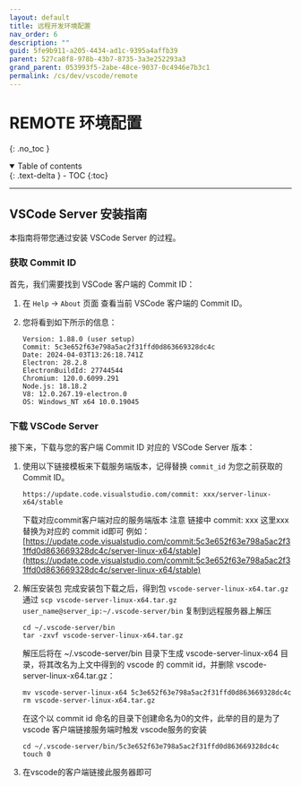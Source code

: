 ```yaml
---
layout: default
title: 远程开发环境配置
nav_order: 6
description: ""
guid: 5fe9b911-a205-4434-ad1c-9395a4affb39
parent: 527ca8f8-978b-43b7-8735-3a3e252293a3
grand_parent: 053993f5-2abe-48ce-9037-0c4946e7b3c1
permalink: /cs/dev/vscode/remote
---
```


# REMOTE 环境配置
{: .no_toc }

<details open markdown="block">
  <summary>
    Table of contents
  </summary>
  {: .text-delta }
- TOC
{:toc}
</details>

---

## VSCode Server 安装指南

本指南将带您通过安装 VSCode Server 的过程。

### 获取 Commit ID
首先，我们需要找到 VSCode 客户端的 Commit ID：
1. 在 `Help` -> `About` 页面 查看当前 VSCode 客户端的 Commit ID。
2. 您将看到如下所示的信息：

    ```
    Version: 1.88.0 (user setup)
    Commit: 5c3e652f63e798a5ac2f31ffd0d863669328dc4c
    Date: 2024-04-03T13:26:18.741Z
    Electron: 28.2.8
    ElectronBuildId: 27744544
    Chromium: 120.0.6099.291
    Node.js: 18.18.2
    V8: 12.0.267.19-electron.0
    OS: Windows_NT x64 10.0.19045
    ```

### 下载 VSCode Server
接下来，下载与您的客户端 Commit ID 对应的 VSCode Server 版本：
1. 使用以下链接模板来下载服务端版本，记得替换 `commit_id` 为您之前获取的 Commit ID。
   ```
   https://update.code.visualstudio.com/commit: xxx/server-linux-x64/stable
   ```
   下载对应commit客户端对应的服务端版本 
   注意 链接中 commit: xxx 这里xxx替换为对应的 commit id即可
   例如：[https://update.code.visualstudio.com/commit:5c3e652f63e798a5ac2f31ffd0d863669328dc4c/server-linux-x64/stable](https://update.code.visualstudio.com/commit:5c3e652f63e798a5ac2f31ffd0d863669328dc4c/server-linux-x64/stable)

2. 解压安装包
    完成安装包下载之后，得到包 ```vscode-server-linux-x64.tar.gz``` 通过 ```scp vscode-server-linux-x64.tar.gz user_name@server_ip:~/.vscode-server/bin``` 复制到远程服务器上解压

    ```
    cd ~/.vscode-server/bin
    tar -zxvf vscode-server-linux-x64.tar.gz
    ```
    解压后将在 ~/.vscode-server/bin 目录下生成 vscode-server-linux-x64 目录，将其改名为上文中得到的 vscode 的 commit id，并删除 vscode-server-linux-x64.tar.gz：
    ```
    mv vscode-server-linux-x64 5c3e652f63e798a5ac2f31ffd0d863669328dc4c
    rm vscode-server-linux-x64.tar.gz
    ```
    在这个以 commit id 命名的目录下创建命名为0的文件，此举的目的是为了vscode 客户端链接服务端时触发 vscode服务的安装
    ```
    cd ~/.vscode-server/bin/5c3e652f63e798a5ac2f31ffd0d863669328dc4c
    touch 0
    ```

3. 在vscode的客户端链接此服务器即可